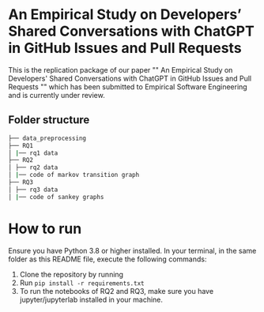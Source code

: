 # An Empirical Study on Developers’ Shared Conversations with ChatGPT in GitHub Issues and Pull Requests

This is the replication package of our paper "" An Empirical Study on Developers' Shared Conversations with ChatGPT in GitHub Issues and Pull Requests "" which has been submitted to Empirical Software Engineering and is currently under review.



## Folder structure

```bash
├── data_preprocessing
├── RQ1
│ |── rq1 data 
├── RQ2
│ ├── rq2 data
│ |── code of markov transition graph
├── RQ3
│ ├── rq3 data
│ |── code of sankey graphs

```
# How to run

Ensure you have Python 3.8 or higher installed. In your terminal, in the same folder as this README file, execute the following commands:

1. Clone the repository by running 
2. Run ```pip install -r requirements.txt```
3. To run the notebooks of RQ2 and RQ3, make sure you have jupyter/jupyterlab installed in your machine.


